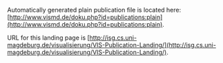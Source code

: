 Automatically generated plain publication file is located here: [http://www.vismd.de/doku.php?id=publications:plain](http://www.vismd.de/doku.php?id=publications:plain).

URL for this landing page is [http://isg.cs.uni-magdeburg.de/visualisierung/VIS-Publication-Landing/](http://isg.cs.uni-magdeburg.de/visualisierung/VIS-Publication-Landing/).
